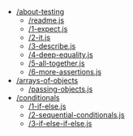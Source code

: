 

<!-- BEGIN TOC -->
- [/about-testing](./about-testing)
  - [/readme.js](./about-testing/readme.js)
  - [/1-expect.js](./about-testing/1-expect.js)
  - [/2-it.js](./about-testing/2-it.js)
  - [/3-describe.js](./about-testing/3-describe.js)
  - [/4-deep-equality.js](./about-testing/4-deep-equality.js)
  - [/5-all-together.js](./about-testing/5-all-together.js)
  - [/6-more-assertions.js](./about-testing/6-more-assertions.js)
- [/arrays-of-objects](./arrays-of-objects)
  - [/passing-objects.js](./arrays-of-objects/passing-objects.js)
- [/conditionals](./conditionals)
  - [/1-if-else.js](./conditionals/1-if-else.js)
  - [/2-sequential-conditionals.js](./conditionals/2-sequential-conditionals.js)
  - [/3-if-else-if-else.js](./conditionals/3-if-else-if-else.js)

<!-- END TOC -->